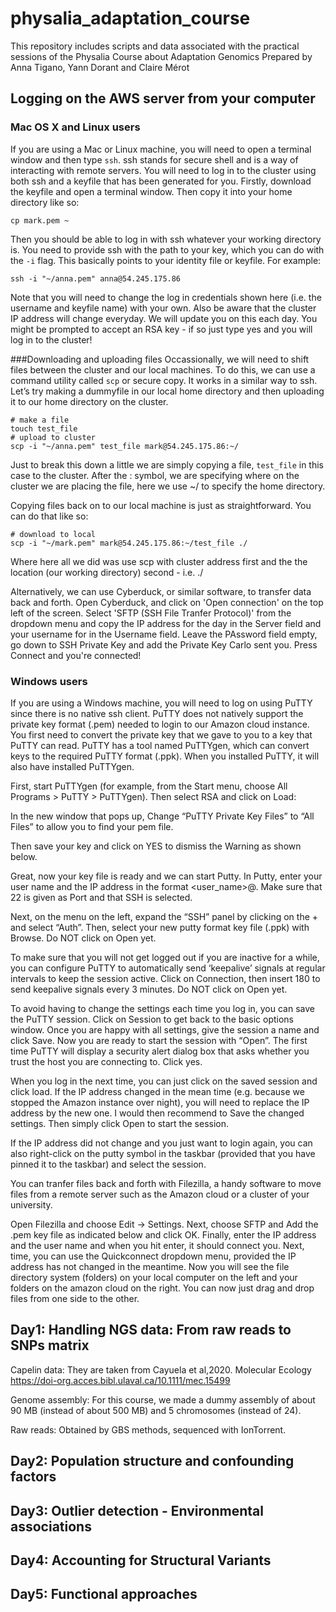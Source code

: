 # physalia_adaptation_course

This repository includes scripts and data associated with the practical sessions of the Physalia Course about Adaptation Genomics
Prepared by Anna Tigano, Yann Dorant and Claire Mérot


## Logging on the AWS server from your computer
### Mac OS X and Linux users
If you are using a Mac or Linux machine, you will need to open a terminal window and then type ```ssh```. ssh stands for secure shell and is a way of interacting with remote servers. You will need to log in to the cluster using both ssh and a keyfile that has been generated for you.
Firstly, download the keyfile and open a terminal window. Then copy it into your home directory like so:
```
cp mark.pem ~
```
Then you should be able to log in with ssh whatever your working directory is. You need to provide ssh with the path to your key, which you can do with the ```-i``` flag. This basically points to your identity file or keyfile. For example:
```
ssh -i "~/anna.pem" anna@54.245.175.86
```
Note that you will need to change the log in credentials shown here (i.e. the username and keyfile name) with your own. Also be aware that the cluster IP address will change everyday. We will update you on this each day. You might be prompted to accept an RSA key - if so just type yes and you will log in to the cluster!

###Downloading and uploading files
Occassionally, we will need to shift files between the cluster and our local machines. To do this, we can use a command utility called ```scp``` or secure copy. It works in a similar way to ssh. Let’s try making a dummyfile in our local home directory and then uploading it to our home directory on the cluster.
```
# make a file
touch test_file
# upload to cluster
scp -i "~/anna.pem" test_file mark@54.245.175.86:~/
```
Just to break this down a little we are simply copying a file, ```test_file``` in this case to the cluster. After the : symbol, we are specifying where on the cluster we are placing the file, here we use ~/ to specify the home directory.


Copying files back on to our local machine is just as straightforward. You can do that like so:
```
# download to local
scp -i "~/mark.pem" mark@54.245.175.86:~/test_file ./
```
Where here all we did was use scp with cluster address first and the the location (our working directory) second - i.e. ./

Alternatively, we can use Cyberduck, or similar software, to transfer data back and forth.
Open Cyberduck, and click on 'Open connection' on the top left of the screen. Select 'SFTP (SSH File Tranfer Protocol)' from the dropdown menu and copy the IP address for the day in the Server field and your username for in the Username field. Leave the PAssword field empty, go down to SSH Private Key and add the Private Key Carlo sent you. Press Connect and you're connected!

### Windows users
If you are using a Windows machine, you will need to log on using PuTTY since there is no native ssh client. PuTTY does not natively support the private key format (.pem) needed to login to our Amazon cloud instance. You first need to convert the private key that we gave to you to a key that PuTTY can read. PuTTY has a tool named PuTTYgen, which can convert keys to the required PuTTY format (.ppk). When you installed PuTTY, it will also have installed PuTTYgen.

First, start PuTTYgen (for example, from the Start menu, choose All Programs > PuTTY > PuTTYgen). Then select RSA and click on Load:

In the new window that pops up, Change “PuTTY Private Key Files” to “All Files” to allow you to find your pem file.

Then save your key and click on YES to dismiss the Warning as shown below.

Great, now your key file is ready and we can start Putty. In Putty, enter your user name and the IP address in the format <user_name>@<IP adress>. Make sure that 22 is given as Port and that SSH is selected.

Next, on the menu on the left, expand the “SSH” panel by clicking on the + and select “Auth”. Then, select your new putty format key file (.ppk) with Browse. Do NOT click on Open yet.

To make sure that you will not get logged out if you are inactive for a while, you can configure PuTTY to automatically send ‘keepalive’ signals at regular intervals to keep the session active. Click on Connection, then insert 180 to send keepalive signals every 3 minutes. Do NOT click on Open yet.

To avoid having to change the settings each time you log in, you can save the PuTTY session. Click on Session to get back to the basic options window. Once you are happy with all settings, give the session a name and click Save. Now you are ready to start the session with “Open”. The first time PuTTY will display a security alert dialog box that asks whether you trust the host you are connecting to. Click yes.

When you log in the next time, you can just click on the saved session and click load. If the IP address changed in the mean time (e.g. because we stopped the Amazon instance over night), you will need to replace the IP address by the new one. I would then recommend to Save the changed settings. Then simply click Open to start the session.

If the IP address did not change and you just want to login again, you can also right-click on the putty symbol in the taskbar (provided that you have pinned it to the taskbar) and select the session.

You can tranfer files back and forth with Filezilla, a handy software to move files from a remote server such as the Amazon cloud or a cluster of your university.

Open Filezilla and choose Edit -> Settings.
Next, choose SFTP and Add the .pem key file as indicated below and click OK.
Finally, enter the IP address and the user name and when you hit enter, it should connect you. Next, time, you can use the Quickconnect dropdown menu, provided the IP address has not changed in the meantime.
Now you will see the file directory system (folders) on your local computer on the left and your folders on the amazon cloud on the right. You can now just drag and drop files from one side to the other.

## Day1: Handling NGS data: From raw reads to SNPs matrix

Capelin data: They are taken from Cayuela et al,2020. Molecular Ecology https://doi-org.acces.bibl.ulaval.ca/10.1111/mec.15499
 
Genome assembly: For this course, we made a dummy assembly of about 90 MB (instead of about 500 MB) and 5 chromosomes (instead of 24).

Raw reads: Obtained by GBS methods, sequenced with IonTorrent.
 
## Day2: Population structure and confounding factors

## Day3: Outlier detection - Environmental associations

## Day4: Accounting for Structural Variants

## Day5: Functional approaches

